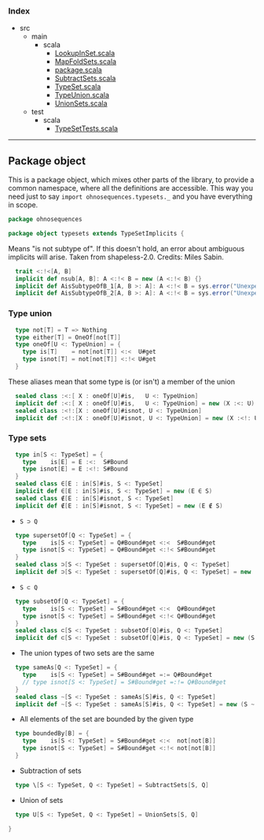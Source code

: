 ### Index

+ src
  + main
    + scala
      + [LookupInSet.scala](LookupInSet.md)
      + [MapFoldSets.scala](MapFoldSets.md)
      + [package.scala](package.md)
      + [SubtractSets.scala](SubtractSets.md)
      + [TypeSet.scala](TypeSet.md)
      + [TypeUnion.scala](TypeUnion.md)
      + [UnionSets.scala](UnionSets.md)
  + test
    + scala
      + [TypeSetTests.scala](../../test/scala/TypeSetTests.md)

------

## Package object

This is a package object, which mixes other parts of the library, to provide a common namespace,
where all the definitions are accessible. This way you need just to say `import
ohnosequences.typesets._` and you have everything in scope.


```scala
package ohnosequences

package object typesets extends TypeSetImplicits {
```

Means "is not subtype of". If this doesn't hold, an error about ambiguous implicits will 
arise. Taken from shapeless-2.0.
Credits: Miles Sabin.


```scala
  trait <:!<[A, B]
  implicit def nsub[A, B]: A <:!< B = new (A <:!< B) {}
  implicit def AisSubtypeOfB_1[A, B >: A]: A <:!< B = sys.error("Unexpected invocation")
  implicit def AisSubtypeOfB_2[A, B >: A]: A <:!< B = sys.error("Unexpected invocation")
```

### Type union

```scala
  type not[T] = T => Nothing
  type either[T] = OneOf[not[T]]
  type oneOf[U <: TypeUnion] = { 
    type is[T]    = not[not[T]] <:<  U#get
    type isnot[T] = not[not[T]] <:!< U#get
  }
```

These aliases mean that some type is (or isn't) a member of the union

```scala
  sealed class :<:[ X : oneOf[U]#is,   U <: TypeUnion]
  implicit def :<:[ X : oneOf[U]#is,   U <: TypeUnion] = new (X :<: U)
  sealed class :<!:[X : oneOf[U]#isnot, U <: TypeUnion]
  implicit def :<!:[X : oneOf[U]#isnot, U <: TypeUnion] = new (X :<!: U)
```

### Type sets

```scala
  type in[S <: TypeSet] = { 
    type    is[E] = E :<:  S#Bound
    type isnot[E] = E :<!: S#Bound
  }
  sealed class ∈[E : in[S]#is, S <: TypeSet]
  implicit def ∈[E : in[S]#is, S <: TypeSet] = new (E ∈ S)
  sealed class ∉[E : in[S]#isnot, S <: TypeSet]
  implicit def ∉[E : in[S]#isnot, S <: TypeSet] = new (E ∉ S)
```

- `S ⊃ Q`

```scala
  type supersetOf[Q <: TypeSet] = { 
    type    is[S <: TypeSet] = Q#Bound#get <:<  S#Bound#get
    type isnot[S <: TypeSet] = Q#Bound#get <:!< S#Bound#get
  }
  sealed class ⊃[S <: TypeSet : supersetOf[Q]#is, Q <: TypeSet]
  implicit def ⊃[S <: TypeSet : supersetOf[Q]#is, Q <: TypeSet] = new (S ⊃ Q)
```

- `S ⊂ Q`

```scala
  type subsetOf[Q <: TypeSet] = { 
    type    is[S <: TypeSet] = S#Bound#get <:<  Q#Bound#get
    type isnot[S <: TypeSet] = S#Bound#get <:!< Q#Bound#get
  }
  sealed class ⊂[S <: TypeSet : subsetOf[Q]#is, Q <: TypeSet]
  implicit def ⊂[S <: TypeSet : subsetOf[Q]#is, Q <: TypeSet] = new (S ⊂ Q)
```

- The union types of two sets are the same

```scala
  type sameAs[Q <: TypeSet] = { 
    type    is[S <: TypeSet] = S#Bound#get =:= Q#Bound#get
    // type isnot[S <: TypeSet] = S#Bound#get =:!= Q#Bound#get
  }
  sealed class ~[S <: TypeSet : sameAs[S]#is, Q <: TypeSet]
  implicit def ~[S <: TypeSet : sameAs[S]#is, Q <: TypeSet] = new (S ~ Q)
```

- All elements of the set are bounded by the given type

```scala
  type boundedBy[B] = { 
    type    is[S <: TypeSet] = S#Bound#get <:<  not[not[B]]
    type isnot[S <: TypeSet] = S#Bound#get <:!< not[not[B]]
  }
```

- Subtraction of sets

```scala
  type \[S <: TypeSet, Q <: TypeSet] = SubtractSets[S, Q]
```

- Union of sets

```scala
  type U[S <: TypeSet, Q <: TypeSet] = UnionSets[S, Q]

}

```

